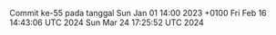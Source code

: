 Commit ke-55 pada tanggal Sun Jan 01 14:00 2023 +0100
Fri Feb 16 14:43:06 UTC 2024
Sun Mar 24 17:25:52 UTC 2024
